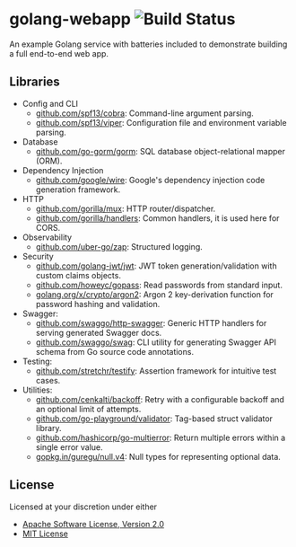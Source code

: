 # golang-webapp ![Build Status][status.svg]

An example Golang service with batteries included to demonstrate building a full end-to-end web app.

## Libraries

 - Config and CLI
   - [github.com/spf13/cobra][dep-cobra]: Command-line argument parsing.
   - [github.com/spf13/viper][dep-viper]: Configuration file and environment variable parsing.
 - Database
   - [github.com/go-gorm/gorm][dep-gorm]: SQL database object-relational mapper (ORM).
 - Dependency Injection
   - [github.com/google/wire][dep-wire]: Google's dependency injection code generation framework.
 - HTTP
   - [github.com/gorilla/mux][dep-mux]: HTTP router/dispatcher.
   - [github.com/gorilla/handlers][dep-gorilla-handlers]: Common handlers, it is used here for CORS.
 - Observability
   - [github.com/uber-go/zap][dep-zap]: Structured logging.
 - Security
   - [github.com/golang-jwt/jwt][dep-jwt]: JWT token generation/validation with custom claims objects.
   - [github.com/howeyc/gopass][dep-gopass]: Read passwords from standard input.
   - [golang.org/x/crypto/argon2][dep-argon]: Argon 2 key-derivation function for password hashing and validation.
 - Swagger:
   - [github.com/swaggo/http-swagger][dep-http-swagger]: Generic HTTP handlers for serving generated Swagger docs.
   - [github.com/swaggo/swag][dep-swag]: CLI utility for generating Swagger API schema from Go source code annotations.
 - Testing:
    - [github.com/stretchr/testify][dep-testify]: Assertion framework for intuitive test cases.
 - Utilities:
   - [github.com/cenkalti/backoff][dep-backoff]: Retry with a configurable backoff and an optional limit of attempts.
   - [github.com/go-playground/validator][dep-validator]: Tag-based struct validator library.
   - [github.com/hashicorp/go-multierror][dep-multierror]: Return multiple errors within a single error value.
   - [gopkg.in/guregu/null.v4][dep-null]: Null types for representing optional data.

## License

Licensed at your discretion under either

 - [Apache Software License, Version 2.0](./LICENSE-APACHE)
 - [MIT License](./LICENSE-MIT)

 [dep-argon]:            https://pkg.go.dev/golang.org/x/crypto/argon2
 [dep-backoff]:          https://github.com/cenkalti/backoff
 [dep-cobra]:            https://github.com/spf13/cobra
 [dep-gopass]:           https://github.com/howeyc/gopass
 [dep-gorilla-handlers]: https://github.com/gorilla/handlers
 [dep-gorm]:             https://github.com/go-gorm/gorm
 [dep-http-swagger]:     https://github.com/swaggo/http-swagger
 [dep-jwt]:              https://github.com/golang-jwt/jwt
 [dep-multierror]:       https://github.com/hashicorp/go-multierror
 [dep-mux]:              https://github.com/gorilla/mux
 [dep-null]:             https://github.com/guregu/null
 [dep-swag]:             https://github.com/swaggo/swag
 [dep-testify]:          https://github.com/stretchr/testify
 [dep-validator]:        https://github.com/go-playground/validator
 [dep-viper]:            https://github.com/spf13/viper
 [dep-wire]:             https://github.com/google/wire
 [dep-zap]:              https://github.com/uber-go/zap

 [status.svg]: https://github.com/naftulikay/golang-webapp/actions/workflows/cicd.yml/badge.svg

